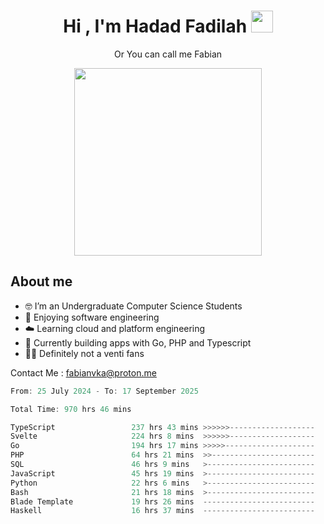 <h1 align="center">Hi , I'm Hadad Fadilah  <img src="https://media.giphy.com/media/hvRJCLFzcasrR4ia7z/giphy.gif" width="35" ></h1>
<p align="center"><span>Or You can call me <span style="font: bold">Fabian</span></p>
<p align="center">
<img src="https://media.tenor.com/78dNivDemDAAAAAi/speech-bubble-venti.gif" width="300"/>    
</p>

##  About me
- 🤓 I’m an Undergraduate Computer Science Students
- 🍰 Enjoying software engineering
- ☁️ Learning cloud and platform engineering
- 🧰 Currently building apps with Go, PHP and Typescript 
- 🏃‍♂️ Definitely not a venti fans

Contact Me : fabianvka@proton.me

<!--START_SECTION:waka-->

```go
From: 25 July 2024 - To: 17 September 2025

Total Time: 970 hrs 46 mins

TypeScript                 237 hrs 43 mins >>>>>>-------------------   24.30 %
Svelte                     224 hrs 8 mins  >>>>>>-------------------   22.91 %
Go                         194 hrs 17 mins >>>>>--------------------   19.86 %
PHP                        64 hrs 21 mins  >>-----------------------   06.58 %
SQL                        46 hrs 9 mins   >------------------------   04.72 %
JavaScript                 45 hrs 19 mins  >------------------------   04.63 %
Python                     22 hrs 6 mins   >------------------------   02.26 %
Bash                       21 hrs 18 mins  >------------------------   02.18 %
Blade Template             19 hrs 26 mins  -------------------------   01.99 %
Haskell                    16 hrs 37 mins  -------------------------   01.70 %
```

<!--END_SECTION:waka-->




<!--
**Fadil-Tao/Fadil-Tao** is a ✨ _special_ ✨ repository because its `README.md` (this file) appears on your GitHub profile.


